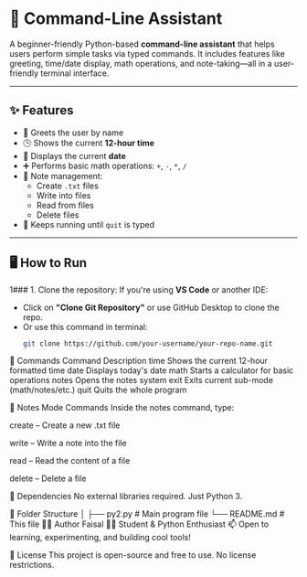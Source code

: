 # 🐍 Command-Line Assistant

A beginner-friendly Python-based **command-line assistant** that helps users perform simple tasks via typed commands. It includes features like greeting, time/date display, math operations, and note-taking—all in a user-friendly terminal interface.

---

## ✨ Features

- 👋 Greets the user by name
- 🕒 Shows the current **12-hour time**
- 📅 Displays the current **date**
- ➕ Performs basic math operations: `+`, `-`, `*`, `/`
- 📝 Note management:
  - Create `.txt` files
  - Write into files
  - Read from files
  - Delete files
- 🔁 Keeps running until `quit` is typed

---

## 🖥️ How to Run

1### 1. Clone the repository:
If you're using **VS Code** or another IDE:
- Click on **"Clone Git Repository"** or use GitHub Desktop to clone the repo.
- Or use this command in terminal:
  ```bash
  git clone https://github.com/your-username/your-repo-name.git

🧠 Commands
Command	Description
time	Shows the current 12-hour formatted time
date	Displays today's date
math	Starts a calculator for basic operations
notes	Opens the notes system
exit	Exits current sub-mode (math/notes/etc.)
quit	Quits the whole program

📝 Notes Mode Commands
Inside the notes command, type:

create – Create a new .txt file

write – Write a note into the file

read – Read the content of a file

delete – Delete a file

🧰 Dependencies
No external libraries required. Just Python 3.

📂 Folder Structure
│
├── py2.py           # Main program file
└── README.md        # This file
👨‍💻 Author
Faisal
🧑‍🎓 Student & Python Enthusiast
📫 Open to learning, experimenting, and building cool tools!

📃 License
This project is open-source and free to use. No license restrictions.